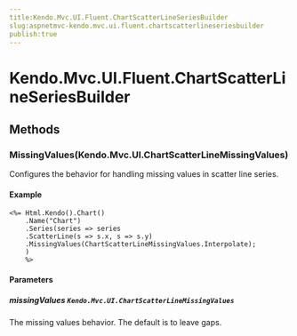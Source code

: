 ```yaml
---
title:Kendo.Mvc.UI.Fluent.ChartScatterLineSeriesBuilder
slug:aspnetmvc-kendo.mvc.ui.fluent.chartscatterlineseriesbuilder
publish:true
---
```


# Kendo.Mvc.UI.Fluent.ChartScatterLineSeriesBuilder

## Methods

### MissingValues(Kendo.Mvc.UI.ChartScatterLineMissingValues)
Configures the behavior for handling missing values in scatter line series.

#### Example
    <%= Html.Kendo().Chart()
        .Name("Chart")
        .Series(series => series
        .ScatterLine(s => s.x, s => s.y)
        .MissingValues(ChartScatterLineMissingValues.Interpolate);
        )
        %>

#### Parameters

##### missingValues `Kendo.Mvc.UI.ChartScatterLineMissingValues`
The missing values behavior. The default is to leave gaps.